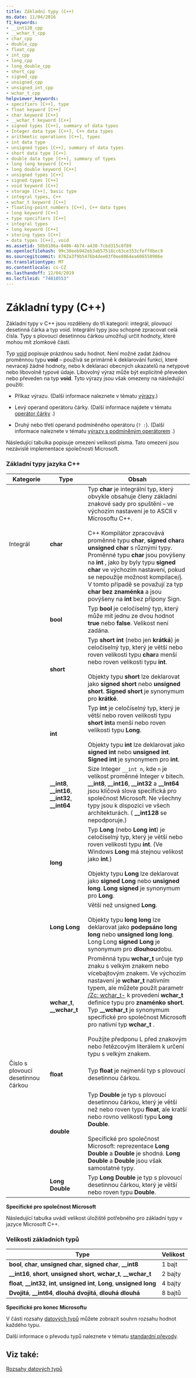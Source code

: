 ```yaml
---
title: Základní typy (C++)
ms.date: 11/04/2016
f1_keywords:
- __int128_cpp
- __wchar_t_cpp
- char_cpp
- double_cpp
- float_cpp
- int_cpp
- long_cpp
- long_double_cpp
- short_cpp
- signed_cpp
- unsigned_cpp
- unsigned_int_cpp
- wchar_t_cpp
helpviewer_keywords:
- specifiers [C++], type
- float keyword [C++]
- char keyword [C++]
- __wchar_t keyword [C++]
- signed types [C++], summary of data types
- Integer data type [C++], C++ data types
- arithmetic operations [C++], types
- int data type
- unsigned types [C++], summary of data types
- short data type [C++]
- double data type [C++], summary of types
- long long keyword [C++]
- long double keyword [C++]
- unsigned types [C++]
- signed types [C++]
- void keyword [C++]
- storage [C++], basic type
- integral types, C++
- wchar_t keyword [C++]
- floating-point numbers [C++], C++ data types
- long keyword [C++]
- type specifiers [C++]
- integral types
- long keyword [C++]
- storing types [C++]
- data types [C++], void
ms.assetid: 58b0106a-0406-4b74-a430-7cbd315c0f89
ms.openlocfilehash: 99c30eeb942eb3ab57518cc63ce353cfeff0bec9
ms.sourcegitcommit: 8762a3f9b5476b4dee03f0ee8064ea606550986e
ms.translationtype: MT
ms.contentlocale: cs-CZ
ms.lasthandoff: 12/04/2019
ms.locfileid: "74810553"
---
```

# <a name="fundamental-types--c"></a>Základní typy (C++)

Základní typy v C++ jsou rozděleny do tří kategorií: integrál, plovoucí desetinná čárka a typ void. Integrální typy jsou schopné zpracovat celá čísla. Typy s plovoucí desetinnou čárkou umožňují určit hodnoty, které mohou mít zlomkové části.

Typ [void](../cpp/void-cpp.md) popisuje prázdnou sadu hodnot. Není možné zadat žádnou proměnnou typu **void** – používá se primárně k deklarování funkcí, které nevracejí žádné hodnoty, nebo k deklaraci obecných ukazatelů na netypové nebo libovolně typové údaje. Libovolný výraz může být explicitně převeden nebo převeden na typ **void**. Tyto výrazy jsou však omezeny na následující použití:

- Příkaz výrazu. (Další informace naleznete v tématu [výrazy](../cpp/expressions-cpp.md).)

- Levý operand operátoru čárky. (Další informace najdete v tématu [operátor čárky](../cpp/comma-operator.md) .)

- Druhý nebo třetí operand podmíněného operátoru (`? :`). (Další informace naleznete v tématu [výrazy s podmíněným operátorem](../cpp/conditional-operator-q.md) .)

Následující tabulka popisuje omezení velikostí písma. Tato omezení jsou nezávislé implementace společnosti Microsoft.

### <a name="fundamental-types-of-the-c-language"></a>Základní typy jazyka C++

|Kategorie|Type|Obsah|
|--------------|----------|--------------|
|Integrál|**char**|Typ **char** je integrální typ, který obvykle obsahuje členy základní znakové sady pro spuštění – ve výchozím nastavení je to ASCII v Microsoftu C++.<br /><br /> C++ Kompilátor zpracovává proměnné typu **char**, **signed char**a **unsigned char** s různými typy. Proměnné typu **char** jsou povýšeny na **int** , jako by byly typu **signed char** ve výchozím nastavení, pokud se nepoužije možnost kompilace/j. V tomto případě se považují za typ **char bez znaménka** a jsou povýšeny na **int** bez přípony Sign.|
||**bool**|Typ **bool** je celočíselný typ, který může mít jednu ze dvou hodnot **true** nebo **false**. Velikost není zadána.|
||**short**|Typ **short int** (nebo jen **krátká**) je celočíselný typ, který je větší nebo roven velikosti typu **char**a menší nebo roven velikosti typu **int**.<br /><br /> Objekty typu **short** lze deklarovat jako **signed short** nebo **unsigned short**. **Signed short** je synonymum pro **krátké**.|
||**int**|Typ **int** je celočíselný typ, který je větší nebo roven velikosti typu **short int**a menší nebo roven velikosti typu **Long**.<br /><br /> Objekty typu **int** lze deklarovat jako **signed int** nebo **unsigned int**. **Signed int** je synonymem pro **int**.|
||**__int8**, **__int16**, **__int32**, **__int64**|Size Integer `__int n`, kde `n` je velikost proměnné Integer v bitech. **__int8**, **__int16**, **__int32** a **__Int64** jsou klíčová slova specifická pro společnost Microsoft. Ne všechny typy jsou k dispozici ve všech architekturách. ( **__int128** se nepodporuje.)|
||**long**|Typ **Long** (nebo **Long int**) je celočíselný typ, který je větší nebo roven velikosti typu **int**. (Ve Windows **Long** má stejnou velikost jako **int**.)<br /><br /> Objekty typu **Long** lze deklarovat jako **signed Long** nebo **unsigned long**. **Long signed** je synonymum pro **Long**.|
||**Long Long**|Větší než unsigned **Long**.<br /><br /> Objekty typu **long long** lze deklarovat jako **podepsáno long long** nebo **unsigned long long**. Long Long **signed Long** je synonymum pro **dlouhou**dobu.|
||**wchar_t**, **__wchar_t**|Proměnná typu **wchar_t** určuje typ znaku s velkým znakem nebo vícebajtovým znakem. Ve výchozím nastavení je **wchar_t** nativním typem, ale můžete použít parametr [/Zc: wchar_t-](../build/reference/zc-wchar-t-wchar-t-is-native-type.md) k provedení **wchar_t** definice typu pro **znaménko short**. Typ **__wchar_t** je synonymum specifické pro společnost Microsoft pro nativní typ **wchar_t** .<br /><br /> Použijte předponu L před znakovým nebo řetězcovým literálem k určení typu s velkým znakem.|
|Číslo s plovoucí desetinnou čárkou|**float**|Typ **float** je nejmenší typ s plovoucí desetinnou čárkou.|
||**double**|Typ **Double** je typ s plovoucí desetinnou čárkou, který je větší než nebo roven typu **float**, ale kratší nebo rovno velikosti typu **Long Double**.<br /><br /> Specifické pro společnost Microsoft: reprezentace **Long Double** a **Double** je shodná. **Long Double** a **Double** jsou však samostatné typy.|
||**Long Double**|Typ **Long Double** je typ s plovoucí desetinnou čárkou, který je větší nebo roven typu **Double**.|

**Specifické pro společnost Microsoft**

Následující tabulka uvádí velikost úložiště potřebného pro základní typy v jazyce Microsoft C++.

### <a name="sizes-of-fundamental-types"></a>Velikosti základních typů

|Type|Velikost|
|----------|----------|
|**bool**, **char**, **unsigned char**, **signed char**, **__int8**|1 bajt|
|**__int16**, **short**, **unsigned short**, **wchar_t**, **__wchar_t**|2 bajty|
|**float**, **__int32**, **int**, **unsigned int**, **Long**, **unsigned long**|4 bajty|
|**Dvojitá**, **__int64**, **dlouhá dvojitá**, **dlouhá dlouhá**|8 bajtů|

**Specifické pro konec Microsoftu**

V části rozsahy [datových typů](../cpp/data-type-ranges.md) můžete zobrazit souhrn rozsahu hodnot každého typu.

Další informace o převodu typů naleznete v tématu [standardní převody](../cpp/standard-conversions.md).

## <a name="see-also"></a>Viz také:

[Rozsahy datových typů](../cpp/data-type-ranges.md)